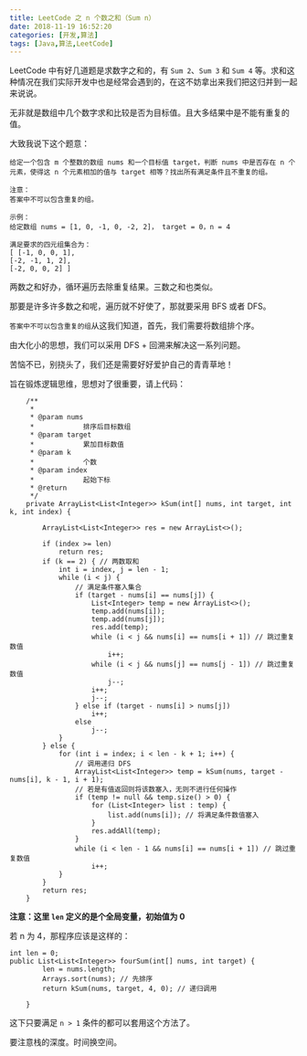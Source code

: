 ```yaml
---
title: LeetCode 之 n 个数之和（Sum n）
date: 2018-11-19 16:52:20
categories: [开发,算法]
tags: [Java,算法,LeetCode]
---
```


LeetCode 中有好几道题是求数字之和的，有 `Sum 2`、`Sum 3` 和 `Sum 4` 等。求和这种情况在我们实际开发中也是经常会遇到的，在这不妨拿出来我们把这归并到一起来说说。

无非就是数组中几个数字求和比较是否为目标值。且大多结果中是不能有重复的值。

大致我说下这个题意：
```
给定一个包含 m 个整数的数组 nums 和一个目标值 target，判断 nums 中是否存在 n 个元素，使得这 n 个元素相加的值与 target 相等？找出所有满足条件且不重复的组。

注意：
答案中不可以包含重复的组。

示例：
给定数组 nums = [1, 0, -1, 0, -2, 2]， target = 0，n = 4

满足要求的四元组集合为：
[ [-1, 0, 0, 1],
[-2, -1, 1, 2],
[-2, 0, 0, 2] ]
```

两数之和好办，循环遍历去除重复结果。三数之和也类似。

那要是许多许多数之和呢，遍历就不好使了，那就要采用 BFS 或者 DFS。

`答案中不可以包含重复的组`从这我们知道，首先，我们需要将数组排个序。

由大化小的思想，我们可以采用 DFS + 回溯来解决这一系列问题。

苦恼不已，别挠头了，我们还是需要好好爱护自己的青青草地！

旨在锻炼逻辑思维，思想对了很重要，请上代码：
```
    /**
     * 
     * @param nums
     *            排序后目标数组
     * @param target
     *            累加目标数值
     * @param k
     *            个数
     * @param index
     *            起始下标
     * @return
     */
    private ArrayList<List<Integer>> kSum(int[] nums, int target, int k, int index) {

        ArrayList<List<Integer>> res = new ArrayList<>();

        if (index >= len)
            return res;
        if (k == 2) { // 两数取和
            int i = index, j = len - 1;
            while (i < j) {
                // 满足条件塞入集合
                if (target - nums[i] == nums[j]) {
                    List<Integer> temp = new ArrayList<>();
                    temp.add(nums[i]);
                    temp.add(nums[j]);
                    res.add(temp);
                    while (i < j && nums[i] == nums[i + 1]) // 跳过重复数值
                        i++;
                    while (i < j && nums[j] == nums[j - 1]) // 跳过重复数值
                        j--;
                    i++;
                    j--;
                } else if (target - nums[i] > nums[j])
                    i++;
                else
                    j--;
            }
        } else {
            for (int i = index; i < len - k + 1; i++) {
                // 调用递归 DFS
                ArrayList<List<Integer>> temp = kSum(nums, target - nums[i], k - 1, i + 1);
                // 若是有值返回则将该数塞入，无则不进行任何操作
                if (temp != null && temp.size() > 0) {
                    for (List<Integer> list : temp) {
                        list.add(nums[i]); // 将满足条件数值塞入
                    }
                    res.addAll(temp);
                }
                while (i < len - 1 && nums[i] == nums[i + 1]) // 跳过重复数值
                    i++;
            }
        }
        return res;
    }
```

**注意：这里 `len` 定义的是个全局变量，初始值为 0**

若 n 为 4，那程序应该是这样的：
```
int len = 0;
public List<List<Integer>> fourSum(int[] nums, int target) {
        len = nums.length;
        Arrays.sort(nums); // 先排序
        return kSum(nums, target, 4, 0); // 递归调用

    }
```

这下只要满足 `n > 1` 条件的都可以套用这个方法了。

要注意栈的深度。时间换空间。